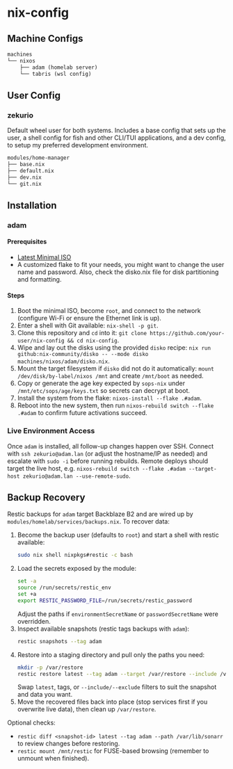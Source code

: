 # nix-config

## Machine Configs

```txt
machines
└── nixos
    ├── adam (homelab server)
    └── tabris (wsl config)
```

## User Config

### zekurio

Default wheel user for both systems. Includes a base config that sets up the user, a shell config for fish and other CLI/TUI applications, and a dev config, to setup my preferred development environment.

```txt
modules/home-manager
├── base.nix
├── default.nix
├── dev.nix
└── git.nix
```
## Installation

### adam

#### Prerequisites

- [Latest Minimal ISO](https://nixos.org/download/#nixos-iso)
- A customized flake to fit your needs, you might want to change the user name and password. Also, check the disko.nix file for disk partitioning and formatting.

#### Steps

1. Boot the minimal ISO, become `root`, and connect to the network (configure Wi-Fi or ensure the Ethernet link is up).
2. Enter a shell with Git available: `nix-shell -p git`.
3. Clone this repository and `cd` into it: `git clone https://github.com/your-user/nix-config && cd nix-config`.
4. Wipe and lay out the disks using the provided `disko` recipe: `nix run github:nix-community/disko -- --mode disko machines/nixos/adam/disko.nix`.
5. Mount the target filesystem if `disko` did not do it automatically: `mount /dev/disk/by-label/nixos /mnt` and create `/mnt/boot` as needed.
6. Copy or generate the age key expected by `sops-nix` under `/mnt/etc/sops/age/keys.txt` so secrets can decrypt at boot.
7. Install the system from the flake: `nixos-install --flake .#adam`.
8. Reboot into the new system, then run `nixos-rebuild switch --flake .#adam` to confirm future activations succeed.

### Live Environment Access

Once `adam` is installed, all follow-up changes happen over SSH. Connect with `ssh zekurio@adam.lan` (or adjust the hostname/IP as needed) and escalate with `sudo -i` before running rebuilds. Remote deploys should target the live host, e.g. `nixos-rebuild switch --flake .#adam --target-host zekurio@adam.lan --use-remote-sudo`.

## Backup Recovery

Restic backups for `adam` target Backblaze B2 and are wired up by `modules/homelab/services/backups.nix`. To recover data:

1. Become the backup user (defaults to `root`) and start a shell with restic available:
   ```bash
   sudo nix shell nixpkgs#restic -c bash
   ```
2. Load the secrets exposed by the module:
   ```bash
   set -a
   source /run/secrets/restic_env
   set +a
   export RESTIC_PASSWORD_FILE=/run/secrets/restic_password
   ```
   Adjust the paths if `environmentSecretName` or `passwordSecretName` were overridden.
3. Inspect available snapshots (restic tags backups with `adam`):
   ```bash
   restic snapshots --tag adam
   ```
4. Restore into a staging directory and pull only the paths you need:
   ```bash
   mkdir -p /var/restore
   restic restore latest --tag adam --target /var/restore --include /var/lib/sonarr
   ```
   Swap `latest`, tags, or `--include/--exclude` filters to suit the snapshot and data you want.
5. Move the recovered files back into place (stop services first if you overwrite live data), then clean up `/var/restore`.

Optional checks:
- `restic diff <snapshot-id> latest --tag adam --path /var/lib/sonarr` to review changes before restoring.
- `restic mount /mnt/restic` for FUSE-based browsing (remember to unmount when finished).
